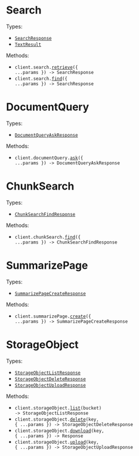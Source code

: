 # Search

Types:

- <code><a href="./src/resources/search.ts">SearchResponse</a></code>
- <code><a href="./src/resources/search.ts">TextResult</a></code>

Methods:

- <code title="get /v1/search">client.search.<a href="./src/resources/search.ts">retrieve</a>({ ...params }) -> SearchResponse</code>
- <code title="post /v1/search">client.search.<a href="./src/resources/search.ts">find</a>({ ...params }) -> SearchResponse</code>

# DocumentQuery

Types:

- <code><a href="./src/resources/document-query.ts">DocumentQueryAskResponse</a></code>

Methods:

- <code title="post /v1/document_query">client.documentQuery.<a href="./src/resources/document-query.ts">ask</a>({ ...params }) -> DocumentQueryAskResponse</code>

# ChunkSearch

Types:

- <code><a href="./src/resources/chunk-search.ts">ChunkSearchFindResponse</a></code>

Methods:

- <code title="post /v1/chunk_search">client.chunkSearch.<a href="./src/resources/chunk-search.ts">find</a>({ ...params }) -> ChunkSearchFindResponse</code>

# SummarizePage

Types:

- <code><a href="./src/resources/summarize-page.ts">SummarizePageCreateResponse</a></code>

Methods:

- <code title="post /v1/summarize_page">client.summarizePage.<a href="./src/resources/summarize-page.ts">create</a>({ ...params }) -> SummarizePageCreateResponse</code>

# StorageObject

Types:

- <code><a href="./src/resources/storage-object.ts">StorageObjectListResponse</a></code>
- <code><a href="./src/resources/storage-object.ts">StorageObjectDeleteResponse</a></code>
- <code><a href="./src/resources/storage-object.ts">StorageObjectUploadResponse</a></code>

Methods:

- <code title="get /v1/object/{bucket}">client.storageObject.<a href="./src/resources/storage-object.ts">list</a>(bucket) -> StorageObjectListResponse</code>
- <code title="delete /v1/object/{bucket}/{key}">client.storageObject.<a href="./src/resources/storage-object.ts">delete</a>(key, { ...params }) -> StorageObjectDeleteResponse</code>
- <code title="get /v1/object/{bucket}/{key}">client.storageObject.<a href="./src/resources/storage-object.ts">download</a>(key, { ...params }) -> Response</code>
- <code title="put /v1/object/{bucket}/{key}">client.storageObject.<a href="./src/resources/storage-object.ts">upload</a>(key, { ...params }) -> StorageObjectUploadResponse</code>
